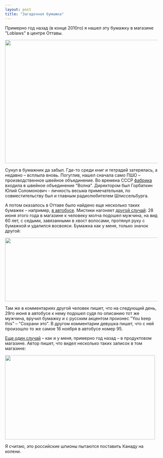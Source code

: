 ```yaml
---
layout: post
title: "Загадочная бумажка"
---
```

Примерно год назад (в конце 2010го) я нашел эту бумажку в магазине "Loblaws" в центре Оттавы.

<img src="http://freetonik.com/wp-content/uploads/2011/12/photo-545x407.jpg" alt="" title="photo" width="545" height="407" class="alignnone size-large wp-image-3458" />

Сунул в бумажник да забыл. Где-то среди книг и тетрадей затерялась, а недавно – всплыла вновь. Погуглив, нашел сначала само ПШО – производственное швейное объединение. Во времена СССР <a href="http://maps.google.ca/maps?q=59%C2%B055'58%22N+31%C2%B00'42%22E&hl=en&ie=UTF8&t=m&z=12&vpsrc=0">фабрика</a> входила в швейное объединение "Волна". Директором был Горбаткин Юлий Соломонович - личность весьма примечательная, по совместительству был и главным радиолюбителем Шлиссельбурга. 

А потом оказалось в Оттаве было найдено еще несколько таких бумажек –  например, <a href="http://cnc-club.webs.com/apps/photos/photo?photoid=128247923">в автобусе</a>. Мистики нагоняет <a href="http://englishpaganincanada.blogspot.com/2011/06/weird-and-weirder.html">другой случай</a>: 28 июня этого года в магазине к человеку молча подошел мужчина, на вид 60 лет, с седыми, завязанными  в хвост волосами, протянул руку с бумажкой и удалился восвояси. Бумажка как у меня, только значок другой:

<img src="http://freetonik.com/wp-content/uploads/2011/12/Its-all-Russian-to-me-545x210.jpg" alt="" title="It&#039;s all Russian to me" width="545" height="210" class="alignnone size-large wp-image-3456" />


Там же в комментариях другой человек пишет, что на следующий день, 29го июня в автобусе к нему подошел судя по описанию тот же мужчина, вручил бумажку и с русским акцентом произнес "You keep this" – "Сохрани это". В другом комментарии девушка пишет, что с ней произошло то же самое 16 ноября в автобусе номер 95.

<a href="http://www.reddit.com/r/pics/comments/e8pny/russian_speaking_redditors_assemble/">Еще один случай</a> – как и у меня, примерно год назад – в продуктовом магазине. Автор пишет, что видел несколько таких записок в том магазине:

<img src="http://freetonik.com/wp-content/uploads/2011/12/2NCCP.jpg" alt="" title="2NCCP" width="494" height="278" class="alignnone size-full wp-image-3457" />

Я считаю, это российские шпионы пытаются поставить Канаду на колени.
